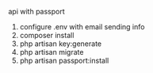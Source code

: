 api with passport

1. configure .env with email sending info
2. composer install
3. php artisan key:generate
4. php artisan migrate
5. php artisan passport:install
